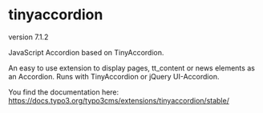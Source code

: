 # tinyaccordion

version 7.1.2

JavaScript Accordion based on TinyAccordion.

An easy to use extension to display pages, tt_content or news elements as an Accordion.
Runs with TinyAccordion or jQuery UI-Accordion.

You find the documentation here:
https://docs.typo3.org/typo3cms/extensions/tinyaccordion/stable/
